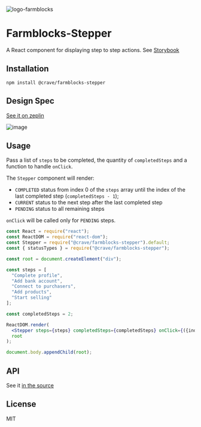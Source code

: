 ![logo-farmblocks](https://user-images.githubusercontent.com/7760/31051341-4d280118-a63c-11e7-9e8f-3b375ca8f9a0.png)

# Farmblocks-Stepper

A React component for displaying step to step actions.
See [Storybook](https://cravefood.github.io/farmblocks/index.html?selectedKind=Stepper)

## Installation

```
npm install @crave/farmblocks-stepper
```

## Design Spec
[See it on zeplin](https://scene.zeplin.io/project/595a9cd3b401bf1876faab27/screen/59f0de71521656e699a6c55b)

![image](https://user-images.githubusercontent.com/17936244/32457588-cda09774-c310-11e7-8e66-677b61bbe1c5.png)


## Usage

Pass a list of `steps` to be completed, the quantity of `completedSteps` and a function to handle `onClick`.

The `Stepper` component will render:
  - `COMPLETED` status from index 0 of the `steps` array until the index of the last completed step (`completedSteps - 1`);
  - `CURRENT` status to the next step after the last completed step
  - `PENDING` status to all remaining steps

`onClick` will be called only for `PENDING` steps.

```jsx
const React = require("react");
const ReactDOM = require("react-dom");
const Stepper = require("@crave/farmblocks-stepper").default;
const { statusTypes } = require("@crave/farmblocks-stepper");

const root = document.createElement("div");

const steps = [
  "Complete profile",
  "Add bank account",
  "Connect to purchasers",
  "Add products",
  "Start selling"
];

const completedSteps = 2;

ReactDOM.render(
  <Stepper steps={steps} completedSteps={completedSteps} onClick={({index, value}) => console.log("Handle click", index, value)} />,
  root
);

document.body.appendChild(root);
```

## API

See it [in the source](https://github.com/CraveFood/farmblocks/blob/master/packages/stepper/src/Stepper.js)

## License

MIT
